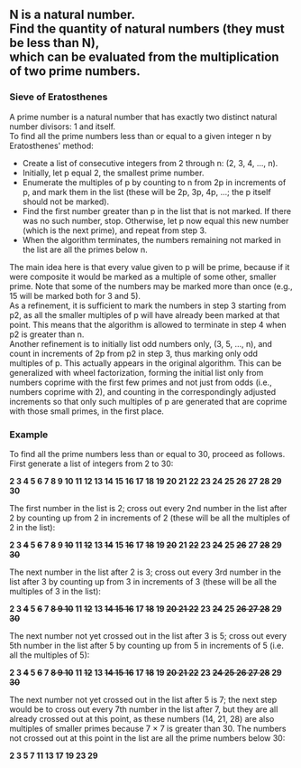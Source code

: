  N is a natural number.  
 Find the quantity of natural numbers (they must be less than N),  
 which can be evaluated from the multiplication of two prime numbers.
 --
### Sieve of Eratosthenes
A prime number is a natural number that has exactly two distinct natural number divisors: 1 and itself.  
To find all the prime numbers less than or equal to a given integer n by Eratosthenes' method:  
* Create a list of consecutive integers from 2 through n: (2, 3, 4, ..., n).  
* Initially, let p equal 2, the smallest prime number.  
* Enumerate the multiples of p by counting to n from 2p in increments of p, and mark them in the list (these will be 2p, 3p, 4p, ...; the p itself should not be marked).  
* Find the first number greater than p in the list that is not marked. If there was no such number, stop. Otherwise, let p now equal this new number (which is the next prime), and repeat from step 3.  
* When the algorithm terminates, the numbers remaining not marked in the list are all the primes below n.  
  
The main idea here is that every value given to p will be prime, because if it were composite it would be marked as a multiple of some other, smaller prime. Note that some of the numbers may be marked more than once (e.g., 15 will be marked both for 3 and 5).  
As a refinement, it is sufficient to mark the numbers in step 3 starting from p2, as all the smaller multiples of p will have already been marked at that point. This means that the algorithm is allowed to terminate in step 4 when p2 is greater than n.  
Another refinement is to initially list odd numbers only, (3, 5, ..., n), and count in increments of 2p from p2 in step 3, thus marking only odd multiples of p. This actually appears in the original algorithm. This can be generalized with wheel factorization, forming the initial list only from numbers coprime with the first few primes and not just from odds (i.e., numbers coprime with 2), and counting in the correspondingly adjusted increments so that only such multiples of p are generated that are coprime with those small primes, in the first place.
### Example
To find all the prime numbers less than or equal to 30, proceed as follows.  
First generate a list of integers from 2 to 30:

 **2  3  4  5  6  7  8  9  10 11 12 13 14 15 16 17 18 19 20 21 22 23 24 25 26 27 28 29 30**  
 
The first number in the list is 2; cross out every 2nd number in the list after 2 by counting up from 2 in increments of 2 (these will be all the multiples of 2 in the list):

 **2  3  ~~4~~  5  ~~6~~  7  ~~8~~  9 ~~10~~ 11 ~~12~~ 13 ~~14~~ 15 ~~16~~ 17 ~~18~~ 19 ~~20~~ 21 ~~22~~ 23 ~~24~~ 25 ~~26~~ 27 ~~28~~ 29 ~~30~~**  
 
The next number in the list after 2 is 3; cross out every 3rd number in the list after 3 by counting up from 3 in increments of 3 (these will be all the multiples of 3 in the list):

 **2  3  ~~4~~  5  ~~6~~  7  ~~8  9  10~~ 11 ~~12~~ 13 ~~14 15 16~~ 17 ~~18~~ 19 ~~20 21 22~~ 23 ~~24~~ 25 ~~26 27 28~~ 29 ~~30~~**  
 
The next number not yet crossed out in the list after 3 is 5; cross out every 5th number in the list after 5 by counting up from 5 in increments of 5 (i.e. all the multiples of 5):

 **2  3  ~~4~~  5  ~~6~~  7  ~~8  9  10~~ 11 ~~12~~ 13 ~~14 15 16~~ 17 ~~18~~ 19 ~~20 21 22~~ 23 ~~24 25 26 27 28~~ 29 ~~30~~**  
 
The next number not yet crossed out in the list after 5 is 7; the next step would be to cross out every 7th number in the list after 7, but they are all already crossed out at this point, as these numbers (14, 21, 28) are also multiples of smaller primes because 7 × 7 is greater than 30. The numbers not crossed out at this point in the list are all the prime numbers below 30:  

 **2  3     5     7           11    13          17    19          23                29**  
 

